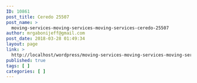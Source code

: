 ```yaml
---
ID: 10861
post_title: Ceredo 25507
post_name: >
  moving-services-moving-services-moving-services-ceredo-25507
author: mrgabonijeff@gmail.com
post_date: 2018-03-28 01:49:34
layout: page
link: >
  http://localhost/wordpress/moving-services-moving-services-moving-services-ceredo-25507/
published: true
tags: [ ]
categories: [ ]
---
```

